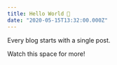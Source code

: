 ```yaml
---
title: Hello World 👋
date: "2020-05-15T13:32:00.000Z"
---
```


Every blog starts with a single post.

<!-- more -->

Watch this space for more!
